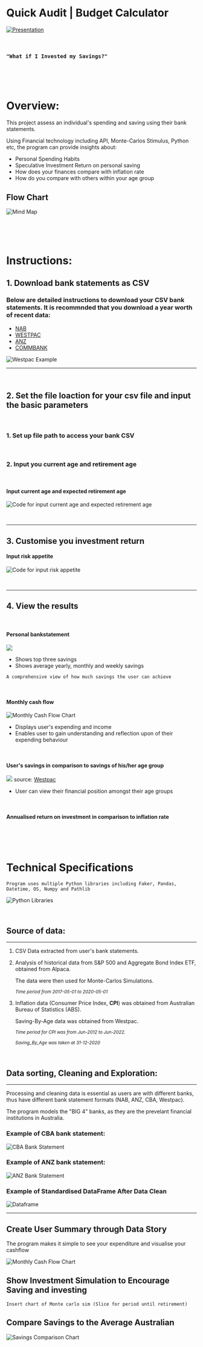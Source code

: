 # Quick Audit | Budget Calculator 


[![Presentation](Resources/Avengers%20Financial%20Presentation%20.gif)](https://www.canva.com/design/DAFI0GPv8Zc/yj4s6g1oZY8tkdylaFZh8A/view?utm_content=DAFI0GPv8Zc&utm_campaign=designshare&utm_medium=link2&utm_source=sharebutton)



<br>


### `"What if I Invested my Savings?"`

<br>


<br>


<br>


# Overview: 

This project assess an individual's spending and saving using their bank statements. 

Using Financial technology including API, Monte-Carlos Stimulus, Python etc, the program can provide insights about:

- Personal Spending Habits
- Speculative Investment Return on personal saving 
- How does your finances compare with inflation rate 
- How do you compare with others within your age group



## Flow Chart

![Mind Map](./Resources/Mindmap.drawio.png)


<br>

<br>

<br>



# Instructions:

## 1. Download bank statements as CSV

### Below are detailed instructions to download your CSV bank statements. It is recommnded that you download a year worth of recent data:

- [NAB](https://www.nab.com.au/personal/customer-support/using-online-banking-tools-to-make-tax-time-easier)
- [WESTPAC](https://www.westpac.com.au/business-banking/online-banking/support-faqs/export-detailed-transaction-history/)
- [ANZ](https://help.anz.co.nz/app/answers/detail/a_id/767/~/exporting-transaction-history)
- [COMMBANK](https://www.commbank.com.au/business/online-business-services/commbiz/faqs/how-to-export-transactions.html)

![Westpac Example](Resources/Westpac_Example.gif)

---

<br> 

## 2. Set the file loaction for your csv file and input the basic parameters

<br>

 ### 1. Set up file path to access your bank CSV 


<br>



### 2. Input you current age and retirement age




<br>

#### Input current age and expected retirement age
![Code for input current age and expected retirement age](./Resources/Age_and_retirement_age_input.png) 

<br>




--- 

## 3. Customise you investment return 



#### Input risk appetite
![Code for input risk appetite](./Resources/risk_appetite_input.png)

<br>

---


## 4. View the results 

<br>

#### Personal bankstatement
![](./Resources/Personal_saving_results_from_bankstatement%20.png)

- Shows top three savings
- Shows average yearly, monthly and weekly savings

`A comprehensive view of how much savings the user can achieve` 

<br>

#### Monthly cash flow

![Monthly Cash Flow Chart](./Resources/monthly_cashflow_chart.png)

- Displays user's expending and income 
- Enables user to gain understanding and reflection upon of their expending behaviour 


<br>

#### User's savings in comparison to savings of his/her age group
![](./Resources/User_data_compare_to_saving_by_agegroup.png)
source: [Westpac](https://www.westpac.com.au/personal-banking/solutions/budgeting-and-savings/savings/savings-by-age/)

- User can view their financial position amongst their age groups 

<br>


#### Annualised return on investment in comparison to inflation rate 


<br>

<br>

<br>




# Technical Specifications

`Program uses multiple Python libraries including Faker, Pandas, Datetime, OS, Numpy and Pathlib `

![Python Libraries](./Resources/libraries.PNG)


<br>


## Source of data: 
---

1. CSV Data extracted from user's bank statements. 

2. Analysis of historical data from S&P 500 and Aggregate Bond Index ETF,  obtained from Alpaca. 

    The data were then used for Monte-Carlos Simulations. 

    <sub>_Time period from 2017-05-01 to 2020-05-01_</sub>

3. Inflation data (Consumer Price Index, **CPI**) was obtained from Australian Bureau of Statistics (ABS). 

    Saving-By-Age data was obtained from Westpac. 

    <sub>_Time period for CPI was from Jun-2012 to Jun-2022._</sub>

    <sub>_Saving_By_Age was taken at 31-12-2020_</sub>



<br>



## Data sorting, Cleaning and Exploration: 
---

Processing and cleaning data is essential as users are with different banks, thus have different bank statement formats (NAB, ANZ, CBA, Westpac). 

The program models the "BIG 4" banks, as they are the prevelant financial institutions in Australia.

### Example of CBA bank statement: 
![CBA Bank Statement](./Resources/Example_CBA_statements.png)



### Example of ANZ bank statement: 
![ANZ Bank Statement](./Resources/Example_ANZ_statements.png)


### Example of Standardised DataFrame After Data Clean

![Dataframe](./Resources/bank_dataframe.png)



---


## Create User Summary through Data Story

The program makes it simple to see your expenditure and visualise your cashflow

![Monthly Cash Flow Chart](./Resources/monthly_cashflow_chart.png)



## Show Investment Simulation to Encourage Saving and investing

`Insert chart of Monte carlo sim (Slice for period until retirement)`

## Compare Savings to the Average Australian

![Savings Comparison Chart](./Resources/savings_comparison_chart.png)



<br>


<br>

<br>
